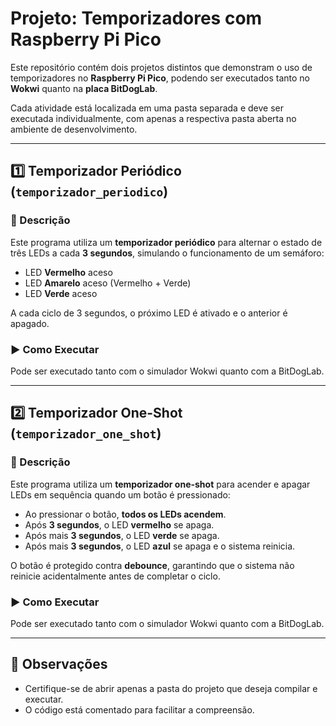 # Projeto: Temporizadores com Raspberry Pi Pico

Este repositório contém dois projetos distintos que demonstram o uso de temporizadores no **Raspberry Pi Pico**, podendo ser executados tanto no **Wokwi** quanto na **placa BitDogLab**.

Cada atividade está localizada em uma pasta separada e deve ser executada individualmente, com apenas a respectiva pasta aberta no ambiente de desenvolvimento.

---

## 1️⃣ Temporizador Periódico (`temporizador_periodico`)

### 📌 Descrição
Este programa utiliza um **temporizador periódico** para alternar o estado de três LEDs a cada **3 segundos**, simulando o funcionamento de um semáforo:
- LED **Vermelho** aceso
- LED **Amarelo** aceso (Vermelho + Verde)
- LED **Verde** aceso

A cada ciclo de 3 segundos, o próximo LED é ativado e o anterior é apagado.

### ▶️ Como Executar
Pode ser executado tanto com o simulador Wokwi quanto com a BitDogLab.

---

## 2️⃣ Temporizador One-Shot (`temporizador_one_shot`)

### 📌 Descrição
Este programa utiliza um **temporizador one-shot** para acender e apagar LEDs em sequência quando um botão é pressionado:
- Ao pressionar o botão, **todos os LEDs acendem**.
- Após **3 segundos**, o LED **vermelho** se apaga.
- Após mais **3 segundos**, o LED **verde** se apaga.
- Após mais **3 segundos**, o LED **azul** se apaga e o sistema reinicia.

O botão é protegido contra **debounce**, garantindo que o sistema não reinicie acidentalmente antes de completar o ciclo.

### ▶️ Como Executar
Pode ser executado tanto com o simulador Wokwi quanto com a BitDogLab.

---

## 📢 Observações
- Certifique-se de abrir apenas a pasta do projeto que deseja compilar e executar.
- O código está comentado para facilitar a compreensão.

